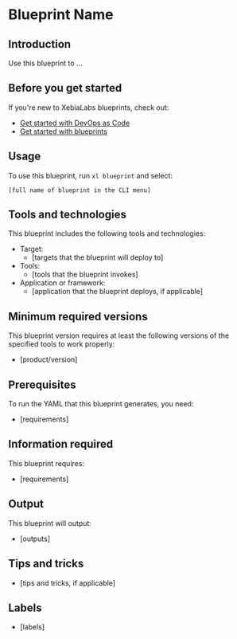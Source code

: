 # Blueprint Name

## Introduction

Use this blueprint to ...

## Before you get started

If you're new to XebiaLabs blueprints, check out:

* [Get started with DevOps as Code](https://docs.xebialabs.com/xl-platform/concept/get-started-with-devops-as-code.html)
* [Get started with blueprints](https://docs.xebialabs.com/xl-platform/concept/get-started-with-blueprints.html)

## Usage

To use this blueprint, run `xl blueprint` and select:

    [full name of blueprint in the CLI menu]

## Tools and technologies

This blueprint includes the following tools and technologies:

* Target:
    * [targets that the blueprint will deploy to]
* Tools:
    * [tools that the blueprint invokes]
* Application or framework:
    * [application that the blueprint deploys, if applicable]

## Minimum required versions

This blueprint version requires at least the following versions of the specified tools to work properly:

* [product/version]

## Prerequisites

To run the YAML that this blueprint generates, you need:

* [requirements]

## Information required

This blueprint requires:

* [requirements]

## Output

This blueprint will output:

* [outputs]

## Tips and tricks

* [tips and tricks, if applicable]

## Labels

* [labels]
